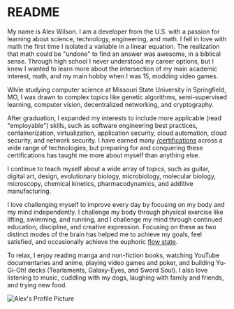 # README
My name is Alex Wilson. I am a developer from the U.S. with a passion for learning about science, technology, engineering, and math. I fell in love with math the first time I isolated a variable in a linear equation. The realization that math could be "undone" to find an answer was awesome, in a biblical sense. Through high school I never understood my career options, but I knew I wanted to learn more about the intersection of my main academic interest, math, and my main hobby when I was 15, modding video games.

While studying computer science at Missouri State University in Springfield, MO, I was drawn to complex topics like genetic algorithms, semi-supervised learning, computer vision, decentralized networking, and cryptography.

After graduation, I expanded my interests to include more applicable (read "employable") skills, such as software engineering best practices, containerization, virtualization, application security, cloud automation, cloud security, and network security. I have earned many [/certifications](/certifications) across a wide range of technologies, but preparing for and conquering these certifications has taught me more about myself than anything else.

I continue to teach myself about a wide array of topics, such as guitar, digital art, design, evolutionary biology, microbiology, molecular biology, microscopy, chemical kinetics, pharmacodynamics, and additive manufacturing.

I love challenging myself to improve every day by focusing on my body and my mind independently. I challenge my body through physical exercise like lifting, swimming, and running, and I challenge my mind through continued education, discipline, and creative expression. Focusing on these as two distinct modes of the brain has helped me to achieve my goals, feel satisfied, and occasionally achieve the euphoric [flow state](https://en.wikipedia.org/wiki/Flow_(psychology)).

To relax, I enjoy reading manga and non-fiction books, watching YouTube documentaries and anime, playing video games and poker, and building Yu-Gi-Oh! decks (Tearlaments, Galaxy-Eyes, and Sword Soul). I also love listening to music, cuddling with my dogs, laughing with family and friends, and trying new food.


![Alex's Profile Picture](images/pics-of-me/harley-alex.png "An unprofessional pic of me and my old dog harley laying on a bed")


